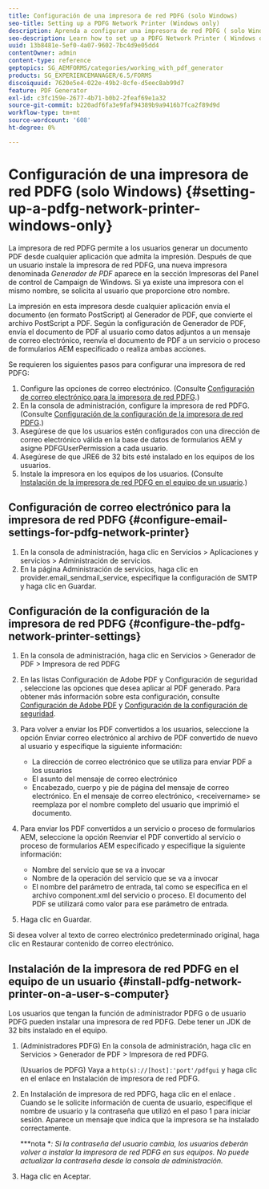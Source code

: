 ```yaml
---
title: Configuración de una impresora de red PDFG (solo Windows)
seo-title: Setting up a PDFG Network Printer (Windows only)
description: Aprenda a configurar una impresora de red PDFG ( solo Windows )
seo-description: Learn how to set up a PDFG Network Printer ( Windows only )
uuid: 13b8481e-5ef0-4a07-9602-7bc4d9e05dd4
contentOwner: admin
content-type: reference
geptopics: SG_AEMFORMS/categories/working_with_pdf_generator
products: SG_EXPERIENCEMANAGER/6.5/FORMS
discoiquuid: 7620e5e4-022e-49b2-8cfe-d5eec8ab99d7
feature: PDF Generator
exl-id: c3fc159e-2677-4b71-b0b2-2feaf69e1a32
source-git-commit: b220adf6fa3e9faf94389b9a9416b7fca2f89d9d
workflow-type: tm+mt
source-wordcount: '608'
ht-degree: 0%

---
```


# Configuración de una impresora de red PDFG (solo Windows) {#setting-up-a-pdfg-network-printer-windows-only}

La impresora de red PDFG permite a los usuarios generar un documento PDF desde cualquier aplicación que admita la impresión. Después de que un usuario instale la impresora de red PDFG, una nueva impresora denominada *Generador de PDF* aparece en la sección Impresoras del Panel de control de Campaign de Windows. Si ya existe una impresora con el mismo nombre, se solicita al usuario que proporcione otro nombre.

La impresión en esta impresora desde cualquier aplicación envía el documento (en formato PostScript) al Generador de PDF, que convierte el archivo PostScript a PDF. Según la configuración de Generador de PDF, envía el documento de PDF al usuario como datos adjuntos a un mensaje de correo electrónico, reenvía el documento de PDF a un servicio o proceso de formularios AEM especificado o realiza ambas acciones.

Se requieren los siguientes pasos para configurar una impresora de red PDFG:

1. Configure las opciones de correo electrónico. (Consulte [Configuración de correo electrónico para la impresora de red PDFG](setting-pdfg-network-printer-windows.md#configure-email-settings-for-pdfg-network-printer).)
1. En la consola de administración, configure la impresora de red PDFG. (Consulte [Configuración de la configuración de la impresora de red PDFG](setting-pdfg-network-printer-windows.md#configure-the-pdfg-network-printer-settings).)
1. Asegúrese de que los usuarios estén configurados con una dirección de correo electrónico válida en la base de datos de formularios AEM y asigne PDFGUserPermission a cada usuario. <!-- Fix broken link See Setting up and organizing users -->
1. Asegúrese de que JRE6 de 32 bits esté instalado en los equipos de los usuarios.
1. Instale la impresora en los equipos de los usuarios. (Consulte [Instalación de la impresora de red PDFG en el equipo de un usuario](setting-pdfg-network-printer-windows.md#install-pdfg-network-printer-on-a-user-s-computer).)

## Configuración de correo electrónico para la impresora de red PDFG {#configure-email-settings-for-pdfg-network-printer}

1. En la consola de administración, haga clic en Servicios > Aplicaciones y servicios > Administración de servicios.
1. En la página Administración de servicios, haga clic en provider.email_sendmail_service, especifique la configuración de SMTP y haga clic en Guardar.

## Configuración de la configuración de la impresora de red PDFG {#configure-the-pdfg-network-printer-settings}

1. En la consola de administración, haga clic en Servicios > Generador de PDF > Impresora de red PDFG
1. En las listas Configuración de Adobe PDF y Configuración de seguridad , seleccione las opciones que desea aplicar al PDF generado. Para obtener más información sobre esta configuración, consulte [Configuración de Adobe PDF](/help/forms/using/admin-help/configuring-pdf-settings.md#configuring-adobe-pdf-settings) y [Configuración de la configuración de seguridad](/help/forms/using/admin-help/configuring-security-settings.md#configuring-security-settings).
1. Para volver a enviar los PDF convertidos a los usuarios, seleccione la opción Enviar correo electrónico al archivo de PDF convertido de nuevo al usuario y especifique la siguiente información:

   * La dirección de correo electrónico que se utiliza para enviar PDF a los usuarios
   * El asunto del mensaje de correo electrónico
   * Encabezado, cuerpo y pie de página del mensaje de correo electrónico. En el mensaje de correo electrónico, &lt;receivername> se reemplaza por el nombre completo del usuario que imprimió el documento.

1. Para enviar los PDF convertidos a un servicio o proceso de formularios AEM, seleccione la opción Reenviar el PDF convertido al servicio o proceso de formularios AEM especificado y especifique la siguiente información:

   * Nombre del servicio que se va a invocar
   * Nombre de la operación del servicio que se va a invocar
   * El nombre del parámetro de entrada, tal como se especifica en el archivo component.xml del servicio o proceso. El documento del PDF se utilizará como valor para ese parámetro de entrada.

1. Haga clic en Guardar.

Si desea volver al texto de correo electrónico predeterminado original, haga clic en Restaurar contenido de correo electrónico.

## Instalación de la impresora de red PDFG en el equipo de un usuario {#install-pdfg-network-printer-on-a-user-s-computer}

Los usuarios que tengan la función de administrador PDFG o de usuario PDFG pueden instalar una impresora de red PDFG. Debe tener un JDK de 32 bits instalado en el equipo.

1. (Administradores PDFG) En la consola de administración, haga clic en Servicios > Generador de PDF > Impresora de red PDFG.

   (Usuarios de PDFG) Vaya a `http(s)://[host]:'port'/pdfgui` y haga clic en el enlace en Instalación de impresora de red PDFG.

1. En Instalación de impresora de red PDFG, haga clic en el enlace . Cuando se le solicite información de cuenta de usuario, especifique el nombre de usuario y la contraseña que utilizó en el paso 1 para iniciar sesión. Aparece un mensaje que indica que la impresora se ha instalado correctamente.

   ***nota **: Si la contraseña del usuario cambia, los usuarios deberán volver a instalar la impresora de red PDFG en sus equipos. No puede actualizar la contraseña desde la consola de administración.*

1. Haga clic en Aceptar.
